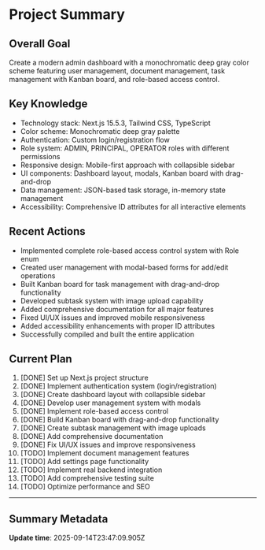# Project Summary

## Overall Goal
Create a modern admin dashboard with a monochromatic deep gray color scheme featuring user management, document management, task management with Kanban board, and role-based access control.

## Key Knowledge
- Technology stack: Next.js 15.5.3, Tailwind CSS, TypeScript
- Color scheme: Monochromatic deep gray palette
- Authentication: Custom login/registration flow
- Role system: ADMIN, PRINCIPAL, OPERATOR roles with different permissions
- Responsive design: Mobile-first approach with collapsible sidebar
- UI components: Dashboard layout, modals, Kanban board with drag-and-drop
- Data management: JSON-based task storage, in-memory state management
- Accessibility: Comprehensive ID attributes for all interactive elements

## Recent Actions
- Implemented complete role-based access control system with Role enum
- Created user management with modal-based forms for add/edit operations
- Built Kanban board for task management with drag-and-drop functionality
- Developed subtask system with image upload capability
- Added comprehensive documentation for all major features
- Fixed UI/UX issues and improved mobile responsiveness
- Added accessibility enhancements with proper ID attributes
- Successfully compiled and built the entire application

## Current Plan
1. [DONE] Set up Next.js project structure
2. [DONE] Implement authentication system (login/registration)
3. [DONE] Create dashboard layout with collapsible sidebar
4. [DONE] Develop user management system with modals
5. [DONE] Implement role-based access control
6. [DONE] Build Kanban board with drag-and-drop functionality
7. [DONE] Create subtask management with image uploads
8. [DONE] Add comprehensive documentation
9. [DONE] Fix UI/UX issues and improve responsiveness
10. [TODO] Implement document management features
11. [TODO] Add settings page functionality
12. [TODO] Implement real backend integration
13. [TODO] Add comprehensive testing suite
14. [TODO] Optimize performance and SEO

---

## Summary Metadata
**Update time**: 2025-09-14T23:47:09.905Z 

